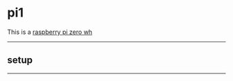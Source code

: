 # pi1

This is a [raspberry pi zero wh](./reference/raspberry-pi-zero-wh.md)

---

## setup










---
